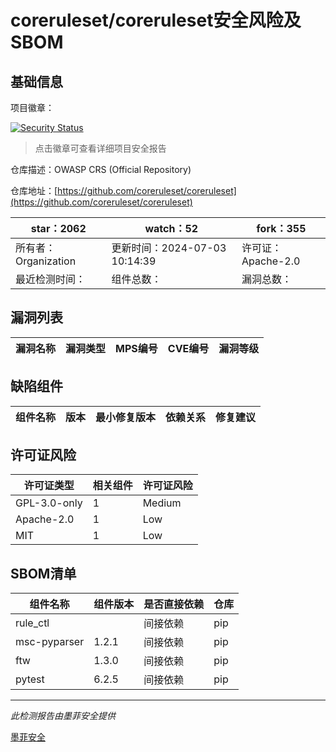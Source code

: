 # coreruleset/coreruleset安全风险及SBOM

## 基础信息

项目徽章：

[![Security Status](https://www.murphysec.com/platform3/v31/badge/1808570086080065536.svg)](https://www.murphysec.com/console/report/1808570085853573121/1808570086080065536)

> 点击徽章可查看详细项目安全报告

仓库描述：OWASP CRS (Official Repository)

仓库地址：[https://github.com/coreruleset/coreruleset](https://github.com/coreruleset/coreruleset)

| star：2062 | watch：52 | fork：355 |
| ----------- | -------------- | ------------ |
| 所有者：Organization | 更新时间：2024-07-03 10:14:39 | 许可证：Apache-2.0 |
| 最近检测时间： | 组件总数： | 漏洞总数： |




## 漏洞列表

| 漏洞名称 | 漏洞类型 | MPS编号 | CVE编号 | 漏洞等级 |
| ------- | ------ | ------- | ------ | ----- |





## 缺陷组件

| 组件名称 | 版本 | 最小修复版本 | 依赖关系 | 修复建议 |
| -------- | ---- | ------------ | -------- | -------- |





## 许可证风险

| 许可证类型 | 相关组件 | 许可证风险 |
| ---------- | -------- | ---------- |
|GPL-3.0-only|1|Medium|
|Apache-2.0|1|Low|
|MIT|1|Low|




## SBOM清单

| 组件名称 | 组件版本 | 是否直接依赖 | 仓库 |
| -------- | -------- | ------------ | ---- |
|rule_ctl||间接依赖|pip|
|msc-pyparser|1.2.1|间接依赖|pip|
|ftw|1.3.0|间接依赖|pip|
|pytest|6.2.5|间接依赖|pip|


------

*此检测报告由墨菲安全提供*

[墨菲安全](www.murphysec.com)